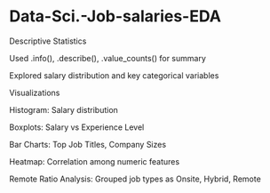# Data-Sci.-Job-salaries-EDA
Descriptive Statistics

Used .info(), .describe(), .value_counts() for summary

Explored salary distribution and key categorical variables

Visualizations

Histogram: Salary distribution

Boxplots: Salary vs Experience Level

Bar Charts: Top Job Titles, Company Sizes

Heatmap: Correlation among numeric features

Remote Ratio Analysis: Grouped job types as Onsite, Hybrid, Remote
